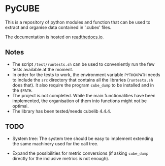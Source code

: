 # PyCUBE

This is a repository of python modules and function that can be used to 
extract and organise data contained in '.cubex' files.

The documentation is hosted on [readthedocs.io](https://pycubelib.readthedocs.io/en/latest/index.html).

## Notes
* The script `/test/runtests.sh` can be used to conveniently run the few tests
  available at the moment.
* In order for the tests to work, the environment variable `PYTHONPATH` needs 
  to include the `src` directory that contains all the libraries (`runtests.sh`
  does that).
  It also require the program `cube_dump` to be installed and in the `$PATH`.
* The project is not completed. While the main functionalities have been 
  implemented, the organisation of them into functions might not be optimal.
* The library has been tested/needs cubelib 4.4.4.

## TODO
* System tree:
  The system tree should be easy to implement extending the same machinery
  used for the call tree.

* Expand the possibilities for metric conversions (if asking `cube_dump` 
  directly for the inclusive metrics is not enough).

